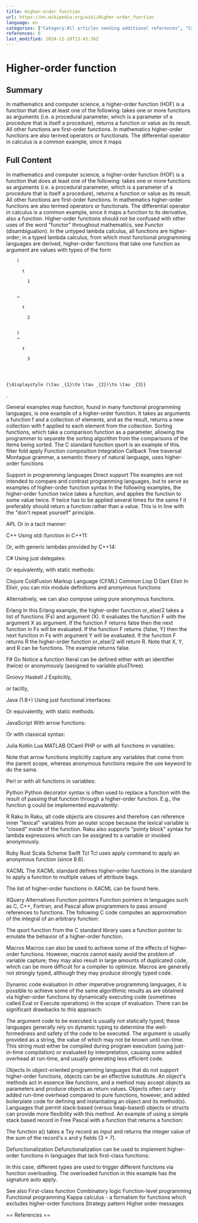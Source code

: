 ```yaml
---
title: Higher-order function
url: https://en.wikipedia.org/wiki/Higher-order_function
language: en
categories: ["Category:All articles needing additional references", "Category:Articles needing additional references from November 2024", "Category:Articles with example C++ code", "Category:Articles with example C code", "Category:Articles with example D code", "Category:Articles with example Haskell code", "Category:Articles with example JavaScript code", "Category:Articles with example Java code", "Category:Articles with example Julia code", "Category:Articles with example Lisp (programming language) code", "Category:Articles with example MATLAB/Octave code", "Category:Articles with example PHP code", "Category:Articles with example Pascal code", "Category:Articles with example Perl code", "Category:Articles with example Python (programming language) code", "Category:Articles with example R code", "Category:Articles with example Scala code", "Category:Articles with example Scheme (programming language) code", "Category:Articles with example Swift code", "Category:Articles with example Tcl code", "Category:Articles with short description", "Category:Functional programming", "Category:Higher-order functions", "Category:Lambda calculus", "Category:Short description is different from Wikidata", "Category:Subroutines"]
references: 0
last_modified: 2024-12-19T13:43:36Z
---
```


# Higher-order function

## Summary

In mathematics and computer science, a higher-order function (HOF) is a function that does at least one of the following:
takes one or more functions as arguments (i.e. a procedural parameter, which is a parameter of a procedure that is itself a procedure),
returns a function or value as its result.
All other functions are first-order functions. In mathematics higher-order functions are also termed operators or functionals. The differential operator in calculus is a common example, since it maps

## Full Content

In mathematics and computer science, a higher-order function (HOF) is a function that does at least one of the following:
takes one or more functions as arguments (i.e. a procedural parameter, which is a parameter of a procedure that is itself a procedure),
returns a function or value as its result.
All other functions are first-order functions. In mathematics higher-order functions are also termed operators or functionals. The differential operator in calculus is a common example, since it maps a function to its derivative, also a function. Higher-order functions should not be confused with other uses of the word "functor" throughout mathematics, see Functor (disambiguation).
In the untyped lambda calculus, all functions are higher-order; in a typed lambda calculus, from which most functional programming languages are derived, higher-order functions that take one function as argument are values with types of the form 
  
    
      
        (
        
          τ
          
            1
          
        
        →
        
          τ
          
            2
          
        
        )
        →
        
          τ
          
            3
          
        
      
    
    {\displaystyle (\tau _{1}\to \tau _{2})\to \tau _{3}}
  
.

General examples
map function, found in many functional programming languages, is one example of a higher-order function. It takes as arguments a function f and a collection of elements, and as the result, returns a new collection with f applied to each element from the collection.
Sorting functions, which take a comparison function as a parameter, allowing the programmer to separate the sorting algorithm from the comparisons of the items being sorted. The C standard function qsort is an example of this.
 filter
fold
apply
Function composition
Integration
 Callback
Tree traversal
Montague grammar, a semantic theory of natural language, uses higher-order functions

Support in programming languages
Direct support
The examples are not intended to compare and contrast programming languages, but to serve as examples of higher-order function syntax
In the following examples, the higher-order function twice takes a function, and applies the function to some value twice. If twice has to be applied several times for the same f it preferably should return a function rather than a value. This is in line with the "don't repeat yourself" principle.

APL
Or in a tacit manner:

C++
Using std::function in C++11:

Or, with generic lambdas provided by C++14:

C#
Using just delegates:

Or equivalently, with static methods:

Clojure
ColdFusion Markup Language (CFML)
Common Lisp
D
Dart
Elixir
In Elixir, you can mix module definitions and anonymous functions

Alternatively, we can also compose using pure anonymous functions.

Erlang
In this Erlang example, the higher-order function or_else/2 takes a list of functions (Fs) and argument (X). It evaluates the function F with the argument X as argument. If the function F returns false then the next function in Fs will be evaluated. If the function F returns {false, Y} then the next function in Fs with argument Y will be evaluated. If the function F returns R the higher-order function or_else/2 will return R. Note that X, Y, and R can be functions. The example returns false.

F#
Go
Notice a function literal can be defined either with an identifier (twice) or anonymously (assigned to variable plusThree).

Groovy
Haskell
J
Explicitly,

or tacitly,

Java (1.8+)
Using just functional interfaces:

Or equivalently, with static methods:

JavaScript
With arrow functions:

Or with classical syntax:

Julia
Kotlin
Lua
MATLAB
OCaml
PHP
or with all functions in variables:

Note that arrow functions implicitly capture any variables that come from the parent scope, whereas anonymous functions require the use keyword to do the same.

Perl
or with all functions in variables:

Python
Python decorator syntax is often used to replace a function with the result of passing that function through a higher-order function. E.g., the function g could be implemented equivalently:

R
Raku
In Raku, all code objects are closures and therefore can reference inner "lexical" variables from an outer scope because the lexical variable is "closed" inside of the function. Raku also supports "pointy block" syntax for lambda expressions which can be assigned to a variable or invoked anonymously.

Ruby
Rust
Scala
Scheme
Swift
Tcl
Tcl uses apply command to apply an anonymous function (since 8.6).

XACML
The XACML standard defines higher-order functions in the standard to apply a function to multiple values of attribute bags.

The list of higher-order functions in XACML can be found here.

XQuery
Alternatives
Function pointers
Function pointers in languages such as C, C++, Fortran, and Pascal allow programmers to pass around references to functions. The following C code computes an approximation of the integral of an arbitrary function:

The qsort function from the C standard library uses a function pointer to emulate the behavior of a higher-order function.

Macros
Macros can also be used to achieve some of the effects of higher-order functions. However, macros cannot easily avoid the problem of variable capture; they may also result in large amounts of duplicated code, which can be more difficult for a compiler to optimize. Macros are generally not strongly typed, although they may produce strongly typed code.

Dynamic code evaluation
In other imperative programming languages, it is possible to achieve some of the same algorithmic results as are obtained via higher-order functions by dynamically executing code (sometimes called Eval or Execute operations) in the scope of evaluation. There can be significant drawbacks to this approach:

The argument code to be executed is usually not statically typed; these languages generally rely on dynamic typing to determine the well-formedness and safety of the code to be executed.
The argument is usually provided as a string, the value of which may not be known until run-time. This string must either be compiled during program execution (using just-in-time compilation) or evaluated by interpretation, causing some added overhead at run-time, and usually generating less efficient code.

Objects
In object-oriented programming languages that do not support higher-order functions, objects can be an effective substitute. An object's methods act in essence like functions, and a method may accept objects as parameters and produce objects as return values. Objects often carry added run-time overhead compared to pure functions, however, and added boilerplate code for defining and instantiating an object and its method(s). Languages that permit stack-based (versus heap-based) objects or structs can provide more flexibility with this method.
An example of using a simple stack based record in Free Pascal with a function that returns a function:

The function a() takes a Txy record as input and returns the integer value of the sum of the record's x and y fields (3 + 7).

Defunctionalization
Defunctionalization can be used to implement higher-order functions in languages that lack  first-class functions:

In this case, different types are used to trigger different functions via function overloading. The overloaded function in this example has the signature auto apply.

See also
First-class function
Combinatory logic
Function-level programming
Functional programming
Kappa calculus - a formalism for functions which excludes higher-order functions
Strategy pattern
Higher order messages


== References ==
